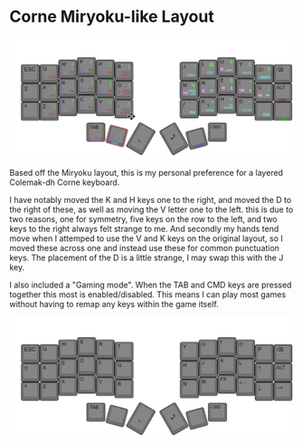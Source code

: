 # Corne Miryoku-like Layout

![Screenshot](layout.png)


Based off the Miryoku layout, this is my personal preference for a layered Colemak-dh Corne keyboard.

I have notably moved the K and H keys one to the right, and moved the D to the right of these, as well as moving the V letter one to the left. this is due to two reasons, one for symmetry, five keys on the row to the left, and two keys to the right always felt strange to me. And secondly my hands tend move when I attemped to use the V and K keys on the original layout, so I moved these across one and instead use these for common punctuation keys. The placement of the D is a little strange, I may swap this with the J key.

I also included a "Gaming mode". When the TAB and CMD keys are pressed together this most is enabled/disabled. This means I can play most games without having to remap any keys within the game itself.

![Screenshot](gaming.png)

[keymap-editor]:https://github.com/nickcoutsos/keymap-editor
[keymap-layout-tools]:https://nickcoutsos.github.io/keymap-layout-tools/
[`config/corne.keymap`]:config/corne.keymap
[`config/corne.json`]:config/corne.json
[template]:https://github.com/nickcoutsos/keymap-editor-demo-crkbd/generate
